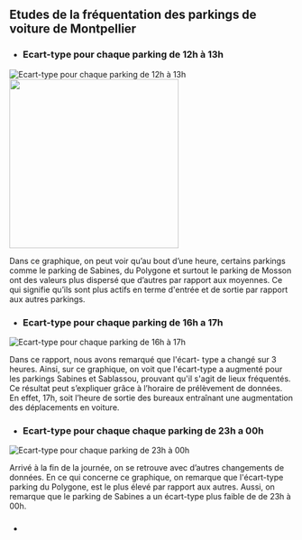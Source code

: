 ## Etudes de la fréquentation des parkings de voiture de Montpellier
- ### Ecart-type pour chaque parking de 12h à 13h

![Ecart-type pour chaque parking de 12h à 13h](SAE15_Compte-rendu/images/SAE15_parking_12h_13h.png)
<img src="images/SAE15_parking_12h_13h.png" width="300">

Dans ce graphique, on peut voir qu’au bout d’une heure, certains parkings comme le parking de Sabines, du Polygone et surtout le parking de Mosson ont des valeurs plus dispersé que d’autres par rapport aux moyennes. Ce qui signifie qu’ils sont plus actifs en terme d'entrée et de sortie par rapport aux autres parkings.

- ### Ecart-type pour chaque parking de 16h a 17h
![Ecart-type pour chaque parking de 16h à 17h](images/SAE15_parking_16h_17h.png)

Dans ce rapport, nous avons remarqué que l'écart- type a changé sur 3 heures. Ainsi, sur ce graphique, on voit que l'écart-type a augmenté pour les parkings Sabines et Sablassou, prouvant qu'il s'agit de lieux fréquentés. Ce résultat peut s’expliquer grâce à l’horaire de prélèvement de données. En effet, 17h, soit l’heure de sortie des bureaux entraînant une augmentation des déplacements en voiture.

- ### Ecart-type pour chaque chaque parking de 23h a 00h
![Ecart-type pour chaque parking de 23h à 00h](images/SAE15_parking_23h_00h.png)

Arrivé à la fin de la journée, on se retrouve avec d’autres changements de données. En ce qui concerne ce graphique, on remarque que l'écart-type parking du Polygone, est le plus élevé par rapport aux autres. Aussi, on remarque que le parking de Sabines a un écart-type plus faible de de 23h à 00h.

- ### 